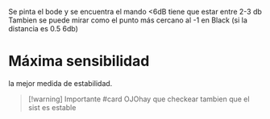  Se pinta el bode y se encuentra el mando
 <6dB  tiene que estar entre 2-3 db
 Tambien se puede mirar como el punto más cercano al -1 en Black (si la distancia es 0.5 6db)
# Máxima sensibilidad
la mejor medida de estabilidad.
> [!warning] Importante #card
> OJOhay que checkear tambien que el sist es estable 
